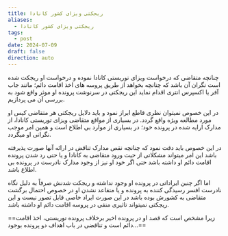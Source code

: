 ```yaml
---
title: ریجکتی ویزای کشور کانادا
aliases:
  - ریجکتی ویزای کشور کانادا
tags:
  - post
date: 2024-07-09
draft: false
direction: auto
---
```


چنانچه متقاضی که درخواست ویزای توریستی کانادا نموده و درخواست او ریجکت شده است نگران آن باشد که چنانچه بخواهد از طریق پروسه های اخذ اقامت دائم؛ مانند جاب آفر یا اکسپرس انتری اقدام نماید این ریجکتی در سرنوشت پرونده او موثر واقع شود به بررسی آن می پردازیم.

در این خصوص نمیتوان نظری قاطع ابراز نمود و باید دلایل ریجکتی هر متقاضی کیس او مورد مطالعه ویژه واقع گردد. در بسیاری از مواقع متقاضی ویزای توریستی کانادا، از مدارک ارایه شده در پرونده خود؛ در بسیاری از موارد بی اطلاع است و همین امر موجب نگرانی او میگردد. 

در این خصوص باید دقت نمود که چنانچه نقص مدارک تناقض در ارائه آنها صورت پذیرفته باشد این امر میتواند مشکلاتی از حیث ورود متقاضی به کانادا و یا حتی رد شدن پرونده اقامت دائم او داشته باشد حتی اگر خود او نیز از وجود مدارک نادرست در پرونده بی اطلاع باشد.

اما اگر چنین ایراداتی در پرونده او وجود نداشته و ریجکت شدنش صرفاً به دلیل نگاه نادرست افسر رسیدگی کننده به پرونده و یا متقاعد نشدن او در خصوص احتمال برگشت متقاضی به کشورش بوده باشد در این صورت ایراد خاصی قابل تصور نیست و این ریجکتی نمیتواند تاثیری منفی در پروسه اقامت دائم او داشته باشد.

==زیرا مشخص است که قصد او در پرونده اخیر برخلاف پرونده توریستی، اخذ اقامت دائم است و تناقضی در باب اهداف دو پرونده بوجود...==




